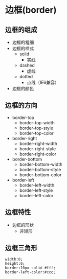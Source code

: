 # 边框(border)
## 边框的组成
* 边框的粗细
* 边框的样式
    * solid
        * 实线
    * dashed
        * 虚线
    * dotted
        * 点线（IE6兼容）
* 边框的颜色
## 边框的方向
* border-top
    * border-top-width
    * border-top-style
    * border-top-color
* border-right
    * border-right-width
    * border-right-style
    * border-right-color
* border-bottom
    * border-bottom-width
    * border-bottom-style
    * border-bottom-color
* border-left
    * border-left-width
    * border-left-style
    * border-left-color
## 边框特性
* 边框的形状
    * 非矩形
## 边框三角形
```
width:0;
height:0;
border:10px solid #fff;
border-left-color:#ccc;
```